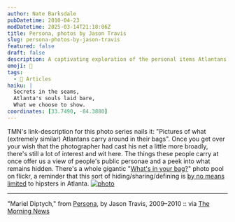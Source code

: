 ```yaml
---
author: Nate Barksdale
pubDatetime: 2010-04-23
modDatetime: 2025-03-14T21:18:06Z
title: Persona, photos by Jason Travis
slug: persona-photos-by-jason-travis
featured: false
draft: false
description: A captivating exploration of the personal items Atlantans carry, shedding light on their public personas and hidden selves, as seen through Jason Travis's lens. "Pictures of what (extremely similar) Atlantans carry around in their bags."
emoji: 🎒
tags:
  - 📖 Articles
haiku: |
  Secrets in the seams,  
  Atlanta's souls laid bare,  
  What we choose to show.
coordinates: [33.7490, -84.3880]
---
```


TMN's link-description for this photo series nails it: "Pictures of what (extremely similar) Atlantans carry around in their bags". Once you get over your wish that the photographer had cast his net a little more broadly, there's still a lot of interest and wit here. The things these people carry at once offer us a view of people's public personae and a peek into what remains hidden. There's a whole gigantic "[What's in your bag?](http://www.flickr.com/groups/whats_in_your_bag/pool/)" photo pool on flickr, a reminder that this sort of hiding/sharing/defining is [by no means limited](http://koranteng.blogspot.com/2007/04/bags-and-stamps.html) to hipsters in Atlanta. [![photo](http://culture-making.com/media/inyourbag.jpg)](http://www.flickr.com/photos/jasontravis/sets/72157603258446753/)

---

"Mariel Diptych," from [Persona](http://www.flickr.com/photos/jasontravis/sets/72157603258446753/), by Jason Travis, 2009–2010 :: via [The Morning News](http://www.themorningnews.org/archives/headlines/2010/April/16/)
